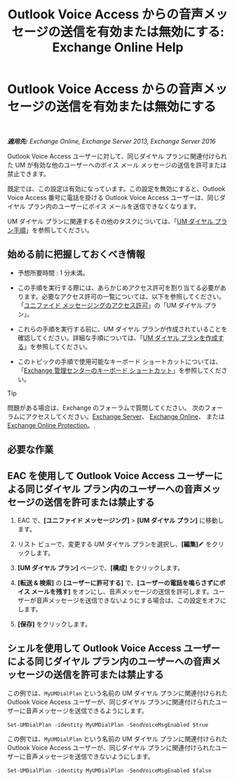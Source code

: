 ﻿---
title: 'Outlook Voice Access からの音声メッセージの送信を有効または無効にする: Exchange Online Help'
TOCTitle: Outlook Voice Access からの音声メッセージの送信を有効または無効にする
ms:assetid: 63544ae2-6a28-40b2-82fc-3df83e93ee56
ms:mtpsurl: https://technet.microsoft.com/ja-jp/library/Ee423546(v=EXCHG.150)
ms:contentKeyID: 52057435
ms.date: 05/22/2018
mtps_version: v=EXCHG.150
ms.translationtype: HT
---

# Outlook Voice Access からの音声メッセージの送信を有効または無効にする

 

_**適用先:** Exchange Online, Exchange Server 2013, Exchange Server 2016_

Outlook Voice Access ユーザーに対して、同じダイヤル プランに関連付けられた UM が有効な他のユーザーへのボイス メール メッセージの送信を許可または禁止できます。

既定では、この設定は有効になっています。この設定を無効にすると、Outlook Voice Access 番号に電話を掛ける Outlook Voice Access ユーザーは、同じダイヤル プラン内のユーザーにボイス メールを送信できなくなります。

UM ダイヤル プランに関連するその他のタスクについては、「[UM ダイヤル プラン手順](um-dial-plan-procedures-exchange-2013-help.md)」を参照してください。

## 始める前に把握しておくべき情報

  - 予想所要時間 : 1 分未満。

  - この手順を実行する際には、あらかじめアクセス許可を割り当てる必要があります。必要なアクセス許可の一覧については、以下を参照してください。「[ユニファイド メッセージングのアクセス許可](unified-messaging-permissions-exchange-2013-help.md)」の「UM ダイヤル プラン」。

  - これらの手順を実行する前に、UM ダイヤル プランが作成されていることを確認してください。詳細な手順については、「[UM ダイヤル プランを作成する](create-a-um-dial-plan-exchange-2013-help.md)」を参照してください。

  - このトピックの手順で使用可能なキーボード ショートカットについては、「[Exchange 管理センターのキーボード ショートカット](keyboard-shortcuts-in-the-exchange-admin-center-exchange-online-protection-help.md)」を参照してください。


> [!TIP]
> 問題がある場合は、Exchange のフォーラムで質問してください。 次のフォーラムにアクセスしてください。<A href="https://go.microsoft.com/fwlink/p/?linkid=60612">Exchange Server</A>、 <A href="https://go.microsoft.com/fwlink/p/?linkid=267542">Exchange Online</A>、 または <A href="https://go.microsoft.com/fwlink/p/?linkid=285351">Exchange Online Protection</A>。.



## 必要な作業

## EAC を使用して Outlook Voice Access ユーザーによる同じダイヤル プラン内のユーザーへの音声メッセージの送信を許可または禁止する

1.  EAC で、**\[ユニファイド メッセージング\]** \> **\[UM ダイヤル プラン\]** に移動します。

2.  リスト ビューで、変更する UM ダイヤル プランを選択し、**\[編集\]**![編集アイコン](images/Bb124582.6f53ccb2-1f13-4c02-bea0-30690e6ea71d(EXCHG.150).gif "編集アイコン") をクリックします。

3.  **\[UM ダイヤル プラン\]** ページで、**\[構成\]** をクリックします。

4.  **\[転送 & 検索\]** の **\[ユーザーに許可する\]** で、**\[ユーザーの電話を鳴らさずにボイス メールを残す\]** をオンにし、音声メッセージの送信を許可します。ユーザーが音声メッセージを送信できないようにする場合は、この設定をオフにします。

5.  **\[保存\]** をクリックします。

## シェルを使用して Outlook Voice Access ユーザーによる同じダイヤル プラン内のユーザーへの音声メッセージの送信を許可または禁止する

この例では、`MyUMDialPlan` という名前の UM ダイヤル プランに関連付けられた Outlook Voice Access ユーザーが、同じダイヤル プランに関連付けられたユーザーに音声メッセージを送信できるようにします。

    Set-UMDialPlan -identity MyUMDialPlan -SendVoiceMsgEnabled $true

この例では、`MyUMDialPlan` という名前の UM ダイヤル プランに関連付けられた Outlook Voice Access ユーザーが、同じダイヤル プランに関連付けられたユーザーに音声メッセージを送信できないようにします。

    Set-UMDialPlan -identity MyUMDialPlan -SendVoiceMsgEnabled $false


